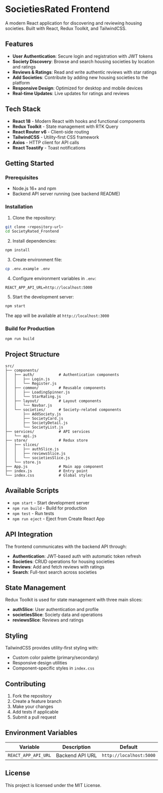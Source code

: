 # SocietiesRated Frontend

A modern React application for discovering and reviewing housing societies. Built with React, Redux Toolkit, and TailwindCSS.

## Features

- **User Authentication**: Secure login and registration with JWT tokens
- **Society Discovery**: Browse and search housing societies by location and ratings
- **Reviews & Ratings**: Read and write authentic reviews with star ratings
- **Add Societies**: Contribute by adding new housing societies to the platform
- **Responsive Design**: Optimized for desktop and mobile devices
- **Real-time Updates**: Live updates for ratings and reviews

## Tech Stack

- **React 18** - Modern React with hooks and functional components
- **Redux Toolkit** - State management with RTK Query
- **React Router v6** - Client-side routing
- **TailwindCSS** - Utility-first CSS framework
- **Axios** - HTTP client for API calls
- **React Toastify** - Toast notifications

## Getting Started

### Prerequisites

- Node.js 16+ and npm
- Backend API server running (see backend README)

### Installation

1. Clone the repository:
```bash
git clone <repository-url>
cd SocietyRated_Frontend
```

2. Install dependencies:
```bash
npm install
```

3. Create environment file:
```bash
cp .env.example .env
```

4. Configure environment variables in `.env`:
```
REACT_APP_API_URL=http://localhost:5000
```

5. Start the development server:
```bash
npm start
```

The app will be available at `http://localhost:3000`

### Build for Production

```bash
npm run build
```

## Project Structure

```
src/
├── components/
│   ├── auth/           # Authentication components
│   │   ├── Login.js
│   │   └── Register.js
│   ├── common/         # Reusable components
│   │   ├── LoadingSpinner.js
│   │   └── StarRating.js
│   ├── layout/         # Layout components
│   │   └── Navbar.js
│   └── societies/      # Society-related components
│       ├── AddSociety.js
│       ├── SocietyCard.js
│       ├── SocietyDetail.js
│       └── SocietyList.js
├── services/           # API services
│   └── api.js
├── store/              # Redux store
│   ├── slices/
│   │   ├── authSlice.js
│   │   ├── reviewsSlice.js
│   │   └── societiesSlice.js
│   └── store.js
├── App.js              # Main app component
├── index.js            # Entry point
└── index.css           # Global styles
```

## Available Scripts

- `npm start` - Start development server
- `npm run build` - Build for production
- `npm test` - Run tests
- `npm run eject` - Eject from Create React App

## API Integration

The frontend communicates with the backend API through:

- **Authentication**: JWT-based auth with automatic token refresh
- **Societies**: CRUD operations for housing societies
- **Reviews**: Add and fetch reviews with ratings
- **Search**: Full-text search across societies

## State Management

Redux Toolkit is used for state management with three main slices:

- **authSlice**: User authentication and profile
- **societiesSlice**: Society data and operations
- **reviewsSlice**: Reviews and ratings

## Styling

TailwindCSS provides utility-first styling with:

- Custom color palette (primary/secondary)
- Responsive design utilities
- Component-specific styles in `index.css`

## Contributing

1. Fork the repository
2. Create a feature branch
3. Make your changes
4. Add tests if applicable
5. Submit a pull request

## Environment Variables

| Variable | Description | Default |
|----------|-------------|---------|
| `REACT_APP_API_URL` | Backend API URL | `http://localhost:5000` |

## License

This project is licensed under the MIT License.
